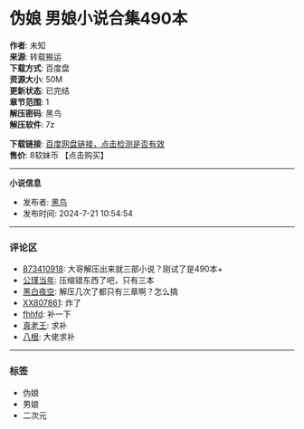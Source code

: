# 伪娘 男娘小说合集490本

**作者**: 未知  
**来源**: 转载搬运  
**下载方式**: 百度盘  
**资源大小**: 50M  
**更新状态**: 已完结  
**章节范围**: 1  
**解压密码**: 黑鸟  
**解压软件**: 7z  

**下载链接**: [百度网盘链接，点击检测是否有效](jnpar_pansell-check.html?tid=1416241&k=0)  
**售价**: 8软妹币 【点击购买】  

---

**小说信息**  
- 发布者: [黑鸟](space-uid-1551650.html)  
- 发布时间: 2024-7-21 10:54:54

---

### 评论区

- [873410918](space-uid-2189774.html): 大哥解压出来就三部小说？刚试了是490本+
- [公瑾当年](space-uid-2005348.html): 压缩错东西了吧，只有三本
- [黑白夜空](space-uid-3379882.html): 解压几次了都只有三章啊？怎么搞
- [XX807861](space-uid-3181830.html): 炸了
- [fhhfd](space-uid-2333856.html): 补一下
- [真老王](space-uid-1839987.html): 求补
- [八根](space-uid-4906981.html): 大佬求补

---

### 标签 
- 伪娘
- 男娘
- 二次元